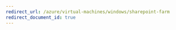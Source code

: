 ```yaml
---
redirect_url: /azure/virtual-machines/windows/sharepoint-farm
redirect_document_id: true
---
```

